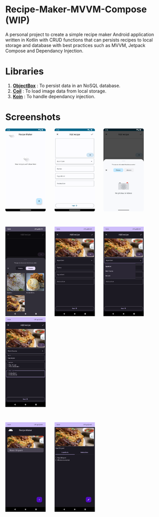 # Recipe-Maker-MVVM-Compose (WIP)
A personal project to create a simple recipe maker Android application written in Kotlin with CRUD functions that can persists recipes to local storage and database with best practices such as MVVM, Jetpack Compose and Dependancy Injection.

# Libraries
1. <a href="https://github.com/objectbox/objectbox-java"><strong>ObjectBox</strong></a> : To persist data in an NoSQL database.
2. <a href="https://github.com/coil-kt/coil"><strong>Coil</strong></a> : To load image data from local storage.
3. <a href="https://github.com/InsertKoinIO/koin"><strong>Koin</strong></a> : To handle dependancy injection.

# Screenshots
<p>
  <img src="screenshots/Recipe-Maker-MVVM-Compose-Img-1.png" width=25% height=25%>
  &nbsp; &nbsp; &nbsp;
  <img src="screenshots/Recipe-Maker-MVVM-Compose-Img-2.png" width=25% height=25%>
  &nbsp; &nbsp; &nbsp;
  <img src="screenshots/Recipe-Maker-MVVM-Compose-Img-3.png" width=25% height=25%>
</p>
<br>
<p>
  <img src="screenshots/Screenshot_20230519-100547.png" width=25% height=25%>
  &nbsp; &nbsp; &nbsp;
  <img src="screenshots/Screenshot_20230519-100601.png" width=25% height=25%>
  &nbsp; &nbsp; &nbsp;
  <img src="screenshots/Screenshot_20230519-100614.png" width=25% height=25%>
  &nbsp; &nbsp; &nbsp;
  <img src="screenshots/Screenshot_20230519-100813.png" width=25% height=25%>
</p>
<br>
<P>
  <img src="screenshots/Screenshot_20230519-100822.png" width=25% height=25%>
  &nbsp; &nbsp; &nbsp;
  <img src="screenshots/Screenshot_20230519-100833.png" width=25% height=25%>
</p>
